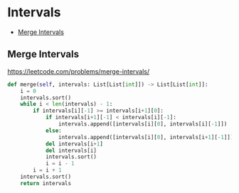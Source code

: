 # Intervals

+ [Merge Intervals](#merge-intervals)

[comment]: <> (Stop)

## Merge Intervals

https://leetcode.com/problems/merge-intervals/

```python
def merge(self, intervals: List[List[int]]) -> List[List[int]]:
    i = 0
    intervals.sort()
    while i < len(intervals) - 1:
        if intervals[i][-1] >= intervals[i+1][0]:
            if intervals[i+1][-1] < intervals[i][-1]:
                intervals.append([intervals[i][0], intervals[i][-1]])
            else:
                intervals.append([intervals[i][0], intervals[i+1][-1]])
            del intervals[i+1]
            del intervals[i]
            intervals.sort()
            i = i - 1
        i = i + 1
    intervals.sort()
    return intervals
```